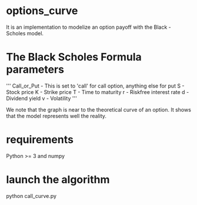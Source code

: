 # options_curve

It is an implementation to modelize an option payoff with the Black - Scholes model.

# The Black Scholes Formula parameters
'''
  Call_or_Put - This is set to 'call' for call option, anything else for put
  S - Stock price
  K - Strike price
  T - Time to maturity
  r - Riskfree interest rate
  d - Dividend yield
  v - Volatility
'''

We note that the graph is near to the theoretical curve of an option. It shows that the model represents well the reality.

# requirements

Python >= 3 and numpy

# launch the algorithm

python call_curve.py
